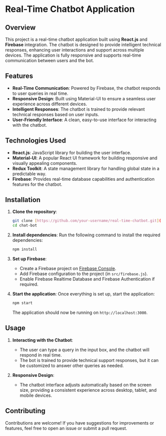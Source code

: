 # Real-Time Chatbot Application

## Overview
This project is a real-time chatbot application built using **React.js** and **Firebase** integration. The chatbot is designed to provide intelligent technical responses, enhancing user interactions and support across multiple devices. The application is fully responsive and supports real-time communication between users and the bot.

## Features
- **Real-Time Communication**: Powered by Firebase, the chatbot responds to user queries in real time.
- **Responsive Design**: Built using Material-UI to ensure a seamless user experience across different devices.
- **Intelligent Responses**: The chatbot is trained to provide relevant technical responses based on user inputs.
- **User-Friendly Interface**: A clean, easy-to-use interface for interacting with the chatbot.

## Technologies Used
- **React.js**: JavaScript library for building the user interface.
- **Material-UI**: A popular React UI framework for building responsive and visually appealing components.
- **Redux Toolkit**: A state management library for handling global state in a predictable way.
- **Firebase**: Provides real-time database capabilities and authentication features for the chatbot.

## Installation

1. **Clone the repository**:
   ```bash
   git clone [https://github.com/your-username/real-time-chatbot.git](https://github.com/IshikaNimade/Chat-Bot)
   cd chat-bot
   ```

2. **Install dependencies**:
   Run the following command to install the required dependencies:
   ```bash
   npm install
   ```

3. **Set up Firebase**:
   - Create a Firebase project on [Firebase Console](https://console.firebase.google.com/).
   - Add Firebase configuration to the project (in `src/firebase.js`).
   - Enable Firebase Realtime Database and Firebase Authentication if required.

4. **Start the application**:
   Once everything is set up, start the application:
   ```bash
   npm start
   ```

   The application should now be running on `http://localhost:3000`.

## Usage

1. **Interacting with the Chatbot**:
   - The user can type a query in the input box, and the chatbot will respond in real time.
   - The bot is trained to provide technical support responses, but it can be customized to answer other queries as needed.

2. **Responsive Design**:
   - The chatbot interface adjusts automatically based on the screen size, providing a consistent experience across desktop, tablet, and mobile devices.

## Contributing

Contributions are welcome! If you have suggestions for improvements or features, feel free to open an issue or submit a pull request.
